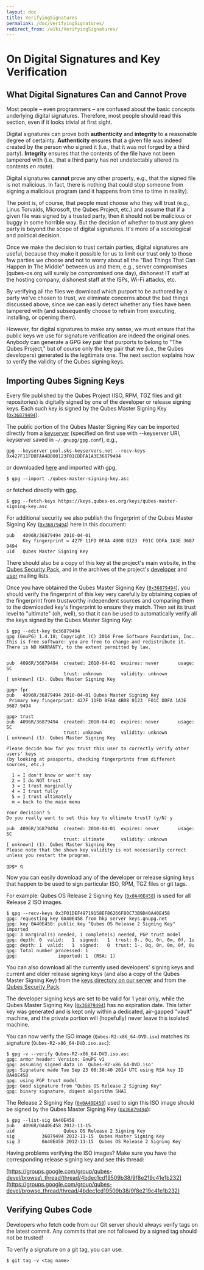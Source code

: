 ```yaml
---
layout: doc
title: VerifyingSignatures
permalink: /doc/VerifyingSignatures/
redirect_from: /wiki/VerifyingSignatures/
---
```


On Digital Signatures and Key Verification
==========================================

What Digital Signatures Can and Cannot Prove
--------------------------------------------

Most people – even programmers – are confused about the basic concepts underlying digital signatures. Therefore, most people should read this section, even if it looks trivial at first sight.

Digital signatures can prove both **authenticity** and **integrity** to a reasonable degree of certainty. **Authenticity** ensures that a given file was indeed created by the person who signed it (i.e., that it was not forged by a third party). **Integrity** ensures that the contents of the file have not been tampered with (i.e., that a third party has not undetectably altered its contents *en route*).

Digital signatures **cannot** prove any other property, e.g., that the signed file is not malicious. In fact, there is nothing that could stop someone from signing a malicious program (and it happens from time to time in reality).

The point is, of course, that people must choose who they will trust (e.g., Linus Torvalds, Microsoft, the Qubes Project, etc.) and assume that if a given file was signed by a trusted party, then it should not be malicious or buggy in some horrible way. But the decision of whether to trust any given party is beyond the scope of digital signatures. It's more of a sociological and political decision.

Once we make the decision to trust certain parties, digital signatures are useful, because they make it possible for us to limit our trust only to those few parties we choose and not to worry about all the "Bad Things That Can Happen In The Middle" between us and them, e.g., server compromises (qubes-os.org will surely be compromised one day), dishonest IT staff at the hosting company, dishonest staff at the ISPs, Wi-Fi attacks, etc.

By verifying all the files we download which purport to be authored by a party we've chosen to trust, we eliminate concerns about the bad things discussed above, since we can easily detect whether any files have been tampered with (and subsequently choose to refrain from executing, installing, or opening them).

However, for digital signatures to make any sense, we must ensure that the public keys we use for signature verification are indeed the original ones. Anybody can generate a GPG key pair that purports to belong to "The Qubes Project," but of course only the key pair that we (i.e., the Qubes developers) generated is the legitimate one. The next section explains how to verify the validity of the Qubes signing keys.

Importing Qubes Signing Keys
----------------------------

Every file published by the Qubes Project (ISO, RPM, TGZ files and git repositories) is digitally signed by one of the developer or release signing keys. Each such key is signed by the Qubes Master Signing Key ([`0x36879494`](https://keys.qubes-os.org/keys/qubes-master-signing-key.asc)).

The public portion of the Qubes Master Signing Key can be imported directly from a [ keyserver](https://en.wikipedia.org/wiki/Key_server_%28cryptographic%29#Keyserver_examples) (specified on first use with --keyserver URI, keyserver saved in `~/.gnupg/gpg.conf`), e.g.,

    gpg --keyserver pool.sks-keyservers.net --recv-keys 0x427F11FD0FAA4B080123F01CDDFA1A3E36879494

or downloaded [here](https://keys.qubes-os.org/keys/qubes-master-signing-key.asc) and imported with gpg,

    $ gpg --import ./qubes-master-signing-key.asc 

or fetched directly with gpg.

    $ gpg --fetch-keys https://keys.qubes-os.org/keys/qubes-master-signing-key.asc

For additional security we also publish the fingerprint of the Qubes Master Signing Key ([`0x36879494`](https://keys.qubes-os.org/keys/qubes-master-signing-key.asc)) here in this document:

    pub   4096R/36879494 2010-04-01
          Key fingerprint = 427F 11FD 0FAA 4B08 0123  F01C DDFA 1A3E 3687 9494
    uid   Qubes Master Signing Key

There should also be a copy of this key at the project's main website, in the [Qubes Security Pack](/doc/SecurityPack/), and in the archives of the project's [developer](https://groups.google.com/forum/#!msg/qubes-devel/RqR9WPxICwg/kaQwknZPDHkJ) and [user](https://groups.google.com/d/msg/qubes-users/CLnB5uFu_YQ/ZjObBpz0S9UJ) mailing lists.

Once you have obtained the Qubes Master Signing Key ([`0x36879494`](https://keys.qubes-os.org/keys/qubes-master-signing-key.asc)), you should verify the fingerprint of this key very carefully by obtaining copies of the fingerprint from trustworthy independent sources and comparing them to the downloaded key's fingerprint to ensure they match. Then set its trust level to "ultimate" (oh, well), so that it can be used to automatically verify all the keys signed by the Qubes Master Signing Key:


    $ gpg --edit-key 0x36879494
    gpg (GnuPG) 1.4.18; Copyright (C) 2014 Free Software Foundation, Inc.
    This is free software: you are free to change and redistribute it.
    There is NO WARRANTY, to the extent permitted by law.
    
    
    pub  4096R/36879494  created: 2010-04-01  expires: never       usage: SC
                         trust: unknown       validity: unknown
    [ unknown] (1). Qubes Master Signing Key
    
    gpg> fpr
    pub   4096R/36879494 2010-04-01 Qubes Master Signing Key
     Primary key fingerprint: 427F 11FD 0FAA 4B08 0123  F01C DDFA 1A3E 3687 9494
    
    gpg> trust
    pub  4096R/36879494  created: 2010-04-01  expires: never       usage: SC
                         trust: unknown       validity: unknown
    [ unknown] (1). Qubes Master Signing Key
    
    Please decide how far you trust this user to correctly verify other users' keys
    (by looking at passports, checking fingerprints from different sources, etc.)
    
      1 = I don't know or won't say
      2 = I do NOT trust
      3 = I trust marginally
      4 = I trust fully
      5 = I trust ultimately
      m = back to the main menu
    
    Your decision? 5
    Do you really want to set this key to ultimate trust? (y/N) y
    
    pub  4096R/36879494  created: 2010-04-01  expires: never       usage: SC
                         trust: ultimate      validity: unknown
    [ unknown] (1). Qubes Master Signing Key
    Please note that the shown key validity is not necessarily correct
    unless you restart the program.
    
    gpg> q

Now you can easily download any of the developer or release signing keys that happen to be used to sign particular ISO, RPM, TGZ files or git tags.

For example: Qubes OS Release 2 Signing Key ([`0x0A40E458`](https://keys.qubes-os.org/keys/qubes-release-2-signing-key.asc)) is used for all Release 2 ISO images.

    $ gpg --recv-keys 0x3F01DEF49719158EF86266F80C73B9D40A40E458
    gpg: requesting key 0A40E458 from hkp server keys.gnupg.net
    gpg: key 0A40E458: public key "Qubes OS Release 2 Signing Key" imported
    gpg: 3 marginal(s) needed, 1 complete(s) needed, PGP trust model
    gpg: depth: 0  valid:   1  signed:   1  trust: 0-, 0q, 0n, 0m, 0f, 1u
    gpg: depth: 1  valid:   1  signed:   0  trust: 1-, 0q, 0n, 0m, 0f, 0u
    gpg: Total number processed: 1
    gpg:               imported: 1  (RSA: 1)

You can also download all the currently used developers' signing keys and current and older release signing keys (and also a copy of the Qubes Master Signing Key) from the [keys directory on our server](https://keys.qubes-os.org/keys/) and from the [Qubes Security Pack](/doc/SecurityPack/).

The developer signing keys are set to be valid for 1 year only, while the Qubes Master Signing Key ([`0x36879494`](https://keys.qubes-os.org/keys/qubes-master-signing-key.asc)) has no expiration date. This latter key was generated and is kept only within a dedicated, air-gapped "vault" machine, and the private portion will (hopefully) never leave this isolated machine.

You can now verify the ISO image (`Qubes-R2-x86_64-DVD.iso`) matches its signature (`Qubes-R2-x86_64-DVD.iso.asc`):

    $ gpg -v --verify Qubes-R2-x86_64-DVD.iso.asc
    gpg: armor header: Version: GnuPG v1
    gpg: assuming signed data in `Qubes-R2-x86_64-DVD.iso'
    gpg: Signature made Tue Sep 23 08:38:40 2014 UTC using RSA key ID 0A40E458
    gpg: using PGP trust model
    gpg: Good signature from "Qubes OS Release 2 Signing Key"
    gpg: binary signature, digest algorithm SHA1

The Release 2 Signing Key ([`0x0A40E458`](https://keys.qubes-os.org/keys/qubes-release-2-signing-key.asc)) used to sign this ISO image should be signed by the Qubes Master Signing Key ([`0x36879494`](https://keys.qubes-os.org/keys/qubes-master-signing-key.asc)):

    $ gpg --list-sig 0A40E458
    pub   4096R/0A40E458 2012-11-15
    uid                  Qubes OS Release 2 Signing Key
    sig          36879494 2012-11-15  Qubes Master Signing Key
    sig 3        0A40E458 2012-11-15  Qubes OS Release 2 Signing Key

Having problems verifying the ISO images? Make sure you have the corresponding release signing key and see this thread:

[https://groups.google.com/group/qubes-devel/browse\_thread/thread/4bdec1cd19509b38/9f8e219c41e1b232](https://groups.google.com/group/qubes-devel/browse_thread/thread/4bdec1cd19509b38/9f8e219c41e1b232)

Verifying Qubes Code
--------------------

Developers who fetch code from our Git server should always verify tags on the latest commit. Any commits that are not followed by a signed tag should not be trusted!

To verify a signature on a git tag, you can use:

    $ git tag -v <tag name>
